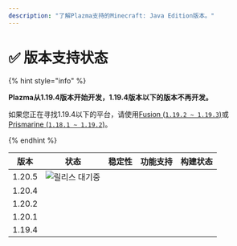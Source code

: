 ```yaml
---
description: "了解Plazma支持的Minecraft: Java Edition版本。"
---
```


# ✅ 版本支持状态

{% hint style="info" %}

**Plazma从1.19.4版本开始开发，1.19.4版本以下的版本不再开发。**

如果您正在寻找1.19.4以下的平台，请使用[Fusion (`1.19.2 ~ 1.19.3`)](https://github.com/RuinedTechnologyUnify/Fusion)或[Prismarine (`1.18.1 ~ 1.19.2`)](https://github.com/PrismarineTeam/Prismarine)。

{% endhint %}

[wait]: https://img.shields.io/badge/릴리스%20대기중-gray?style=for-the-badge

|   版本   |                                                              状态                                                              |                                                                  稳定性                                                                  |                                                                  功能支持                                                                 |                                                                                    构建状态                                                                                   |
| :----: | :--------------------------------------------------------------------------------------------------------------------------: | :-----------------------------------------------------------------------------------------------------------------------------------: | :-----------------------------------------------------------------------------------------------------------------------------------: | :-----------------------------------------------------------------------------------------------------------------------------------------------------------------------: |
| 1.20.5 |                                                       ![릴리스 대기중][wait]                                                       | <img src="https://img.shields.io/badge/%EC%A0%95%EB%B3%B4%20%EC%97%86%EC%9D%8C-gray?style=for-the-badge" alt="" data-size="original"> | <img src="https://img.shields.io/badge/%EC%A0%95%EB%B3%B4%20%EC%97%86%EC%9D%8C-gray?style=for-the-badge" alt="" data-size="original"> |                   <img src="https://img.shields.io/badge/%EC%A0%95%EB%B3%B4%20%EC%97%86%EC%9D%8C-gray?style=for-the-badge" alt="" data-size="original">                   |
| 1.20.4 | <img src="https://img.shields.io/badge/%EC%A7%80%EC%9B%90%EC%A4%91-success?style=for-the-badge" alt="" data-size="original"> |                    <img src="https://img.shields.io/badge/满意-blue?style=for-the-badge" alt="" data-size="original">                   |                  <img src="https://img.shields.io/badge/100%25-blue?style=for-the-badge" alt="" data-size="original">                 | <img src="https://img.shields.io/github/actions/workflow/status/PlazmaMC/Plazma/release.yml?style=for-the-badge&label=%20&branch=ver/1.20.4" alt="" data-size="original"> |
| 1.20.2 |             <img src="https://img.shields.io/badge/功能增加建议-blue?style=for-the-badge" alt="" data-size="original">             |                    <img src="https://img.shields.io/badge/满意-blue?style=for-the-badge" alt="" data-size="original">                   |                  <img src="https://img.shields.io/badge/100%25-blue?style=for-the-badge" alt="" data-size="original">                 | <img src="https://img.shields.io/github/actions/workflow/status/PlazmaMC/Plazma/release.yml?style=for-the-badge&label=%20&branch=ver/1.20.2" alt="" data-size="original"> |
| 1.20.1 |               <img src="https://img.shields.io/badge/满意度-red?style=for-the-badge" alt="" data-size="original">               |                    <img src="https://img.shields.io/badge/满意-blue?style=for-the-badge" alt="" data-size="original">                   |                  <img src="https://img.shields.io/badge/100%25-blue?style=for-the-badge" alt="" data-size="original">                 |                   <img src="https://img.shields.io/badge/%EC%A0%95%EB%B3%B4%20%EC%97%86%EC%9D%8C-gray?style=for-the-badge" alt="" data-size="original">                   |
| 1.19.4 |               <img src="https://img.shields.io/badge/满意度-red?style=for-the-badge" alt="" data-size="original">               |                    <img src="https://img.shields.io/badge/满意-blue?style=for-the-badge" alt="" data-size="original">                   |                  <img src="https://img.shields.io/badge/100%25-blue?style=for-the-badge" alt="" data-size="original">                 |                   <img src="https://img.shields.io/badge/%EC%A0%95%EB%B3%B4%20%EC%97%86%EC%9D%8C-gray?style=for-the-badge" alt="" data-size="original">                   |
